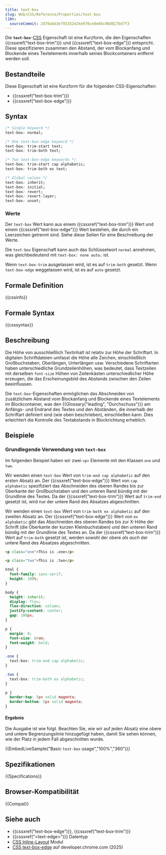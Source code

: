 ```yaml
---
title: text-box
slug: Web/CSS/Reference/Properties/text-box
l10n:
  sourceCommit: 2d78abb3e793352e24e976ce0e68c08d817bd7f3
---
```


Die **`text-box`**-[CSS](/de/docs/Web/CSS) Eigenschaft ist eine Kurzform, die den Eigenschaften {{cssxref("text-box-trim")}} und {{cssxref("text-box-edge")}} entspricht. Diese spezifizieren zusammen den Abstand, der vom Blockanfang und Blockende eines Textelements innerhalb seines Blockcontainers entfernt werden soll.

## Bestandteile

Diese Eigenschaft ist eine Kurzform für die folgenden CSS-Eigenschaften:

- {{cssxref("text-box-trim")}}
- {{cssxref("text-box-edge")}}

## Syntax

```css
/* Single keyword */
text-box: normal;

/* One text-box-edge keyword */
text-box: trim-start text;
text-box: trim-both text;

/* Two text-box-edge keywords */
text-box: trim-start cap alphabetic;
text-box: trim-both ex text;

/* Global values */
text-box: inherit;
text-box: initial;
text-box: revert;
text-box: revert-layer;
text-box: unset;
```

### Werte

Der `text-box` Wert kann aus einem {{cssxref("text-box-trim")}} Wert und einem {{cssxref("text-box-edge")}} Wert bestehen, die durch ein Leerzeichen getrennt sind. Siehe diese Seiten für eine Beschreibung der Werte.

Die `text-box` Eigenschaft kann auch das Schlüsselwort `normal` annehmen, was gleichbedeutend mit `text-box: none auto;` ist.

Wenn `text-box-trim` ausgelassen wird, ist es auf `trim-both` gesetzt. Wenn `text-box-edge` weggelassen wird, ist es auf `auto` gesetzt.

## Formale Definition

{{cssinfo}}

## Formale Syntax

{{csssyntax}}

## Beschreibung

Die Höhe von ausschließlich Textinhalt ist relativ zur Höhe der Schriftart. In digitalen Schriftdateien umfasst die Höhe alle Zeichen, einschließlich Großbuchstaben, Oberlängen, Unterlängen usw. Verschiedene Schriftarten haben unterschiedliche Grundzeilenhöhen, was bedeutet, dass Textzeilen mit derselben `font-size` Höhen von Zeilenkästen unterschiedlicher Höhe erzeugen, die das Erscheinungsbild des Abstands zwischen den Zeilen beeinflussen.

Die `text-box`-Eigenschaften ermöglichen das Abschneiden von zusätzlichem Abstand vom Blockanfang und Blockende eines Textelements im Blockcontainer, was den {{Glossary("leading", "Durchschuss")}} am Anfängs- und Endrand des Textes und den Abständen, die innerhalb der Schriftart definiert sind (wie oben beschrieben), einschließen kann. Dies erleichtert die Kontrolle des Textabstands in Blockrichtung erheblich.

## Beispiele

### Grundlegende Verwendung von `text-box`

Im folgenden Beispiel haben wir zwei `<p>` Elemente mit den Klassen `one` und `two`.

Wir wenden einen `text-box` Wert von `trim-end cap alphabetic` auf den ersten Absatz an. Der {{cssxref("text-box-edge")}} Wert von `cap alphabetic` spezifiziert das Abschneiden des oberen Randes bis zur Oberkante der Großbuchstaben und den unteren Rand bündig mit der Grundlinie des Textes. Da der {{cssxref("text-box-trim")}} Wert auf `trim-end` gesetzt ist, wird nur der untere Rand des Absatzes abgeschnitten.

Wir wenden einen `text-box` Wert von `trim-both ex alphabetic` auf den zweiten Absatz an. Der {{cssxref("text-box-edge")}} Wert von `ex alphabetic` gibt das Abschneiden des oberen Randes bis zur X-Höhe der Schrift (die Oberkante der kurzen Kleinbuchstaben) und den unteren Rand bündig mit der Grundlinie des Textes an. Da der {{cssxref("text-box-trim")}} Wert auf `trim-both` gesetzt ist, werden sowohl der obere _als auch_ der untere Rand des Absatzes abgeschnitten.

```html hidden
<p class="one">This is .one</p>

<p class="two">This is .two</p>
```

```css hidden
html {
  font-family: sans-serif;
  height: 100%;
}

body {
  height: inherit;
  display: flex;
  flex-direction: column;
  justify-content: center;
  gap: 100px;
}

p {
  margin: 0;
  font-size: 6rem;
  font-weight: bold;
}
```

```css
.one {
  text-box: trim-end cap alphabetic;
}

.two {
  text-box: trim-both ex alphabetic;
}

p {
  border-top: 5px solid magenta;
  border-bottom: 5px solid magenta;
}
```

#### Ergebnis

Die Ausgabe ist wie folgt. Beachten Sie, wie wir auf jeden Absatz eine obere und untere Begrenzungslinie hinzugefügt haben, damit Sie sehen können, wie der Platz in jedem Fall abgeschnitten wurde.

{{EmbedLiveSample("Basic `text-box` usage","100%","360")}}

## Spezifikationen

{{Specifications}}

## Browser-Kompatibilität

{{Compat}}

## Siehe auch

- {{cssxref("text-box-edge")}}, {{cssxref("text-box-trim")}}
- {{cssxref("&lt;text-edge&gt;")}} Datentyp
- [CSS Inline-Layout](/de/docs/Web/CSS/CSS_inline_layout) Modul
- [CSS text-box-edge](https://developer.chrome.com/blog/css-text-box-trim) auf developer.chrome.com (2025)

